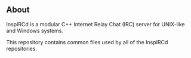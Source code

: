 ## About

InspIRCd is a modular C++ Internet Relay Chat (IRC) server for UNIX-like and Windows systems.

This repository contains common files used by all of the InspIRCd repositories.
